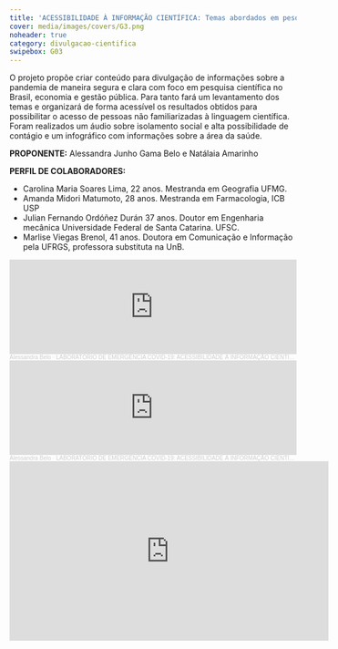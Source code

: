 ```yaml
---
title: 'ACESSIBILIDADE À INFORMAÇÃO CIENTÍFICA: Temas abordados em pesquisas realizadas sobre a COVID-19'
cover: media/images/covers/G3.png
noheader: true
category: divulgacao-cientifica
swipebox: G03
---
```

    
O projeto propõe criar conteúdo para divulgação de informações sobre a pandemia de maneira segura e clara com foco em pesquisa científica no Brasil, economia e gestão pública. Para tanto fará um levantamento dos temas e organizará de forma acessível os resultados obtidos para possibilitar o acesso de pessoas não familiarizadas à linguagem científica. Foram realizados um áudio sobre isolamento social e alta possibilidade de contágio e um infográfico com informações sobre a área da saúde.
  
**PROPONENTE:**
Alessandra Junho Gama Belo e Natálaia Amarinho

**PERFIL DE COLABORADORES:**  
* Carolina Maria Soares Lima, 22 anos. Mestranda em Geografia UFMG.
* Amanda Midori Matumoto, 28 anos. Mestranda em Farmacologia, ICB USP
* Julian Fernando Ordóñez Durán 37 anos. Doutor em Engenharia mecânica Universidade Federal de Santa Catarina. UFSC.
* Marlise Viegas Brenol, 41 anos. Doutora em Comunicação e Informação pela UFRGS, professora substituta na UnB.

<div class="video-wrapper video-wrapper-16x9">
<iframe width="100%" height="166" scrolling="no" frameborder="no" allow="autoplay" src="https://w.soundcloud.com/player/?url=https%3A//api.soundcloud.com/tracks/813332740&color=%23f686a4&auto_play=false&hide_related=false&show_comments=true&show_user=true&show_reposts=false&show_teaser=true"></iframe><div style="font-size: 10px; color: #cccccc;line-break: anywhere;word-break: normal;overflow: hidden;white-space: nowrap;text-overflow: ellipsis; font-family: Interstate,Lucida Grande,Lucida Sans Unicode,Lucida Sans,Garuda,Verdana,Tahoma,sans-serif;font-weight: 100;"><a href="https://soundcloud.com/alessandra-belo" title="Alessandra Belo" target="_blank" style="color: #cccccc; text-decoration: none;">Alessandra Belo</a> · <a href="https://soundcloud.com/alessandra-belo/laboratorio-de-emergencia-covid-19-acessibilidade-a-informacao-cientifica-1" title="LABORATÓRIO DE EMERGÊNCIA COVID-19: ACESSIBILIDADE À INFORMAÇÃO CIENTÍFICA:" target="_blank" style="color: #cccccc; text-decoration: none;">LABORATÓRIO DE EMERGÊNCIA COVID-19: ACESSIBILIDADE À INFORMAÇÃO CIENTÍFICA:</a></div>
</div>

<div class="video-wrapper video-wrapper-16x9">
<iframe width="100%" height="166" scrolling="no" frameborder="no" allow="autoplay" src="https://w.soundcloud.com/player/?url=https%3A//api.soundcloud.com/tracks/813329782&color=%23f686a4&auto_play=false&hide_related=false&show_comments=true&show_user=true&show_reposts=false&show_teaser=true"></iframe><div style="font-size: 10px; color: #cccccc;line-break: anywhere;word-break: normal;overflow: hidden;white-space: nowrap;text-overflow: ellipsis; font-family: Interstate,Lucida Grande,Lucida Sans Unicode,Lucida Sans,Garuda,Verdana,Tahoma,sans-serif;font-weight: 100;"><a href="https://soundcloud.com/alessandra-belo" title="Alessandra Belo" target="_blank" style="color: #cccccc; text-decoration: none;">Alessandra Belo</a> · <a href="https://soundcloud.com/alessandra-belo/laboratorio-de-emergencia-covid-19-acessibilidade-a-informacao-cientifica" title="LABORATÓRIO DE EMERGÊNCIA COVID-19: ACESSIBILIDADE À INFORMAÇÃO CIENTÍFICA" target="_blank" style="color: #cccccc; text-decoration: none;">LABORATÓRIO DE EMERGÊNCIA COVID-19: ACESSIBILIDADE À INFORMAÇÃO CIENTÍFICA</a></div>
</div>


<div class="video-wrapper video-wrapper-16x9">
<iframe width="560" height="315" src="https://www.youtube.com/embed/yyFGb7TrSZ8" frameborder="0" allow="accelerometer; autoplay; encrypted-media; gyroscope; picture-in-picture" allowfullscreen></iframe>
</div>
